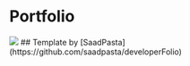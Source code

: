 # Portfolio

<img src="https://i.imgur.com/qp5tL5t.png" />
## Template by [SaadPasta](https://github.com/saadpasta/developerFolio)
